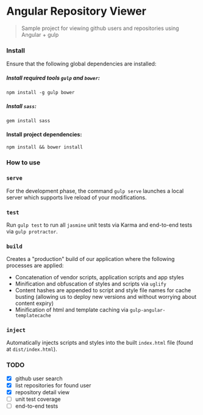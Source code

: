 # Angular Repository Viewer

> Sample project for viewing github users and repositories using Angular + gulp

### Install

Ensure that the following global dependencies are installed:

##### Install required tools `gulp` and `bower`:
```
npm install -g gulp bower
```
##### Install `sass`:
```
gem install sass
```
#### Install project dependencies:
```
npm install && bower install
```

### How to use

### `serve`

For the development phase, the command `gulp serve` launches a local server which supports live reload of your modifications.

### `test`

Run `gulp test` to run all `jasmine` unit tests via Karma and end-to-end tests via `gulp protractor`.

### `build`

Creates a "production" build of our application where the following processes are applied:

* Concatenation of vendor scripts, application scripts and app styles
* Minification and obfuscation of styles and scripts via `uglify`
* Content hashes are appended to script and style file names for cache busting (allowing us to deploy new versions and without worrying about content expiry)
* Minification of html and template caching via `gulp-angular-templatecache`

### `inject`

Automatically injects scripts and styles into the built
`index.html` file (found at `dist/index.html`).

### TODO

- [x] github user search
- [x] list repositories for found user
- [x] repository detail view
- [ ] unit test coverage
- [ ] end-to-end tests

